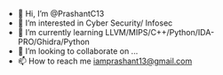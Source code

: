 - 👋 Hi, I’m @PrashantC13
- 👀 I’m interested in Cyber Security/ Infosec
- 🌱 I’m currently learning LLVM/MIPS/C++/Python/IDA-PRO/Ghidra/Python
- 💞️ I’m looking to collaborate on ...
- 📫 How to reach me iamprashant13@gmail.com

<!---
PrashantC13/PrashantC13 is a ✨ special ✨ repository because its `README.md` (this file) appears on your GitHub profile.
You can click the Preview link to take a look at your changes.
--->
